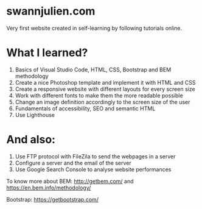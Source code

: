 # swannjulien.com
Very first website created in self-learning by following tutorials online.

# What I learned?

1. Basics of Visual Studio Code, HTML, CSS, Bootstrap and BEM methodology
2. Create a nice Photoshop template and implement it with HTML and CSS
3. Create a responsive website with different layouts for every screen size
4. Work with different fonts to make them the more readable possible 
5. Change an image definition accordingly to the screen size of the user
6. Fundamentals of accessibility, SEO and semantic HTML
7. Use Lighthouse 

# And also:

1. Use FTP protocol with FileZila to send the webpages in a server
2. Configure a server and the email of the server
3. Use Google Search Console to analyse website performances  

To know more about BEM: http://getbem.com/ and https://en.bem.info/methodology/

Bootstrap: https://getbootstrap.com/
